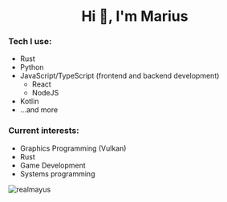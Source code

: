 <h1 align="center">Hi 👋, I'm Marius</h1>

<h3 align="left">Tech I use:</h3>
<ul>
  <li>Rust</li>
  <li>Python</li>
  <li>JavaScript/TypeScript (frontend and backend development)
   <ul>
      <li>React</li>
      <li>NodeJS</li>
    </ul>
  </li>
  <li>Kotlin</li>
  <li>...and more</li>
</ul>

<h3>Current interests:</h3>
<ul>
  <li>Graphics Programming (Vulkan)</li>
  <li>Rust</li>
  <li>Game Development</li>
  <li>Systems programming</li>
</ul>

<img align="left" src="https://github-readme-stats.vercel.app/api/top-langs?username=realmayus&show_icons=true&locale=en&layout=compact&text_color=ffffff&hide_border=true&bg_color=0E141B&title_color=4A67F7" alt="realmayus" />


